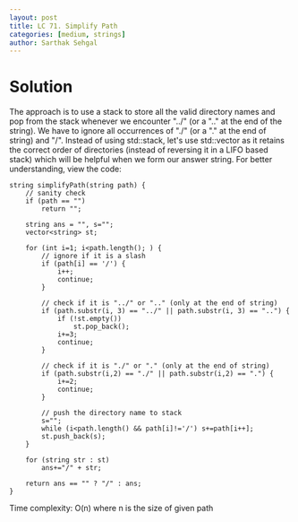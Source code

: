 ```yaml
---
layout: post
title: LC 71. Simplify Path
categories: [medium, strings]
author: Sarthak Sehgal
---
```

# Solution
The approach is to use a stack to store all the valid directory names and pop from the stack whenever we encounter "../" (or a ".." at the end of the string). We have to ignore all occurrences of "./" (or a "." at the end of string) and "/".
Instead of using std::stack, let's use std::vector as it retains the correct order of directories (instead of reversing it in a LIFO based stack) which will be helpful when we form our answer string. For better understanding, view the code:
```
string simplifyPath(string path) {
    // sanity check
    if (path == "")
        return "";
    
    string ans = "", s="";
    vector<string> st;
    
    for (int i=1; i<path.length(); ) {
        // ignore if it is a slash
        if (path[i] == '/') {
            i++;
            continue;
        }
        
        // check if it is "../" or ".." (only at the end of string)
        if (path.substr(i, 3) == "../" || path.substr(i, 3) == "..") {
            if (!st.empty())
                st.pop_back();
            i+=3;
            continue;
        }
        
        // check if it is "./" or "." (only at the end of string)
        if (path.substr(i,2) == "./" || path.substr(i,2) == ".") {
            i+=2;
            continue;
        }
        
        // push the directory name to stack
        s="";
        while (i<path.length() && path[i]!='/') s+=path[i++];
        st.push_back(s);
    }
    
    for (string str : st)
        ans+="/" + str;
    
    return ans == "" ? "/" : ans;
}
```
Time complexity: O(n) where n is the size of given path